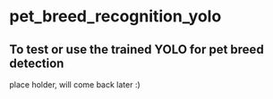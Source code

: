 # pet_breed_recognition_yolo

## To test or use the trained YOLO for pet breed detection

place holder, will come back later :)
